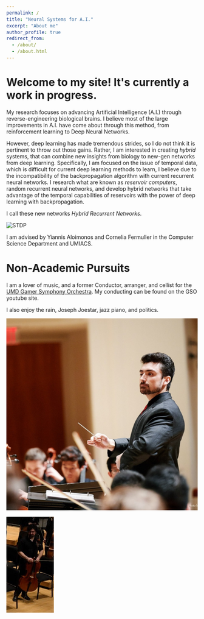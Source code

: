 ```yaml
---
permalink: /
title: "Neural Systems for A.I."
excerpt: "About me"
author_profile: true
redirect_from: 
  - /about/
  - /about.html
---
```


Welcome to my site! It's currently a work in progress.  
===
My research focuses on advancing Artificial Intelligence (A.I.) through reverse-engineering biological brains.  I believe most of the large improvements in A.I. have come about through this method, from reinforcement learning to Deep Neural Networks.  

However, deep learning has made tremendous strides, so I do not think it is pertinent to throw out those gains.  Rather, I am interested in creating *hybrid* systems, that can combine new insights from biology to new-gen networks from deep learning. 
Specifically, I am focused on the issue of temporal data, which is difficult for current deep learning methods to learn, I believe due to the incompatibility of the backpropagation algorithm with current recurrent neural networks.  I research what are
known as *reservoir computers*, random recurrent neural networks, and develop hybrid networks that take advantage of the temporal capabilities of reservoirs with the power of deep learning with backpropagation.

I call these new networks *Hybrid Recurrent Networks*.  

![STDP](https://openi.nlm.nih.gov/imgs/512/356/3390410/PMC3390410_pcbi.1002584.g002.png?keywords=dependence,falls,depressions)

I am advised by Yiannis Aloimonos and Cornelia Fermuller in the Computer Science Department and UMIACS. 



Non-Academic Pursuits
===

I am a lover of music, and a former Conductor, arranger, and cellist for the [UMD Gamer Symphony Orchestra](http://umd.gamersymphony.org/homepage.php).  My conducting can be found on the GSO youtube site.

I also enjoy the rain, Joseph Joestar, jazz piano, and politics. 

![Conducting](conducting.png)

![Cello](Cello.png)
